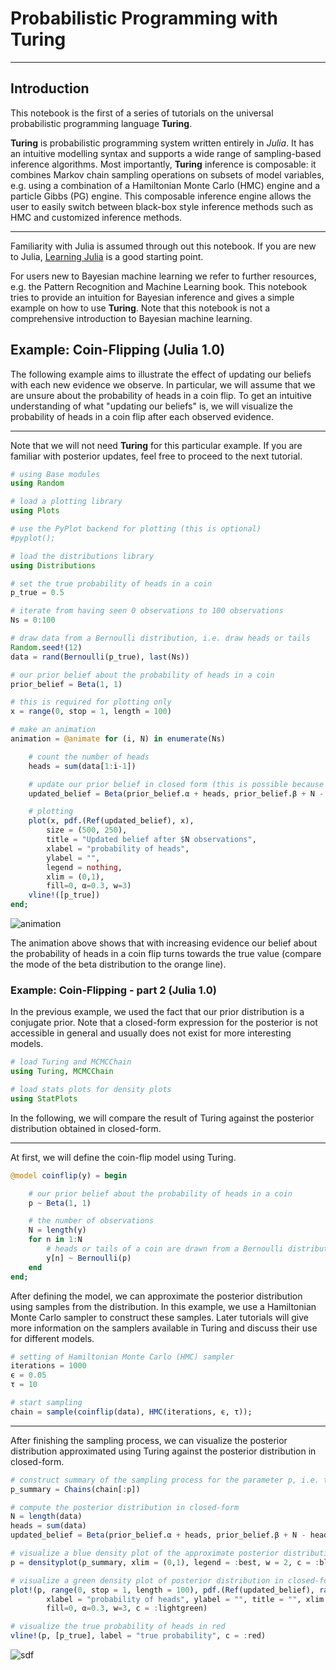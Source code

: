 
# Probabilistic Programming with Turing

---

## Introduction
This notebook is the first of a series of tutorials on the universal probabilistic programming language **Turing**.

**Turing** is probabilistic programming system written entirely in *Julia*. It has an intuitive modelling syntax and supports a wide range of sampling-based inference algorithms. Most importantly, **Turing** inference is composable: it combines Markov chain sampling operations on subsets of model variables, e.g. using a combination of a Hamiltonian Monte Carlo (HMC) engine and a particle Gibbs (PG) engine. This composable inference engine allows the user to easily switch between black-box style inference methods such as HMC and customized inference methods.

---
Familiarity with Julia is assumed through out this notebook. If you are new to Julia, [Learning Julia](https://julialang.org/learning/) is a good starting point.

For users new to Bayesian machine learning we refer to further resources, e.g. the Pattern Recognition and Machine Learning book. This notebook tries to provide an intuition for Bayesian inference and gives a simple example on how to use **Turing**. Note that this notebook is not a comprehensive introduction to Bayesian machine learning.

## Example: Coin-Flipping  (Julia 1.0)
The following example aims to illustrate the effect of updating our beliefs with each new evidence we observe. In particular, we will assume that we are unsure about the probability of heads in a coin flip. To get an intuitive understanding of what "updating our beliefs" is, we will visualize the probability of heads in a coin flip after each observed evidence.

---
Note that we will not need **Turing** for this particular example. If you are familiar with posterior updates, feel free to proceed to the next tutorial.


```julia
# using Base modules
using Random

# load a plotting library
using Plots

# use the PyPlot backend for plotting (this is optional)
#pyplot();

# load the distributions library
using Distributions
```


```julia
# set the true probability of heads in a coin
p_true = 0.5

# iterate from having seen 0 observations to 100 observations
Ns = 0:100

# draw data from a Bernoulli distribution, i.e. draw heads or tails
Random.seed!(12)
data = rand(Bernoulli(p_true), last(Ns))

# our prior belief about the probability of heads in a coin
prior_belief = Beta(1, 1)

# this is required for plotting only
x = range(0, stop = 1, length = 100)

# make an animation
animation = @animate for (i, N) in enumerate(Ns)

    # count the number of heads
    heads = sum(data[1:i-1])

    # update our prior belief in closed form (this is possible because we use a conjugate prior)
    updated_belief = Beta(prior_belief.α + heads, prior_belief.β + N - heads)

    # plotting
    plot(x, pdf.(Ref(updated_belief), x),
        size = (500, 250),
        title = "Updated belief after $N observations",
        xlabel = "probability of heads",
        ylabel = "",
        legend = nothing,
        xlim = (0,1),
        fill=0, α=0.3, w=3)
    vline!([p_true])
end;
```

![animation](https://user-images.githubusercontent.com/7974003/44995702-37c1b200-af9c-11e8-8b26-c88a528956af.gif)

The animation above shows that with increasing evidence our belief about the probability of heads in a coin flip turns towards the true value (compare the mode of the beta distribution to the orange line).

### Example: Coin-Flipping - part 2  (Julia 1.0)

In the previous example, we used the fact that our prior distribution is a conjugate prior. Note that a closed-form expression for the posterior is not accessible in general and usually does not exist for more interesting models.


```julia
# load Turing and MCMCChain
using Turing, MCMCChain

# load stats plots for density plots
using StatPlots
```

In the following, we will compare the result of Turing against the posterior distribution obtained in closed-form.

---

At first, we will define the coin-flip model using Turing.


```julia
@model coinflip(y) = begin

    # our prior belief about the probability of heads in a coin
    p ~ Beta(1, 1)

    # the number of observations
    N = length(y)
    for n in 1:N
        # heads or tails of a coin are drawn from a Bernoulli distribution
        y[n] ~ Bernoulli(p)
    end
end;
```

After defining the model, we can approximate the posterior distribution using samples from the distribution. In this example, we use a Hamiltonian Monte Carlo sampler to construct these samples. Later tutorials will give more information on the samplers available in Turing and discuss their use for different models.


```julia
# setting of Hamiltonian Monte Carlo (HMC) sampler
iterations = 1000
ϵ = 0.05
τ = 10

# start sampling
chain = sample(coinflip(data), HMC(iterations, ϵ, τ));
```

---

After finishing the sampling process, we can visualize the posterior distribution approximated using Turing against the posterior distribution in closed-form.


```julia
# construct summary of the sampling process for the parameter p, i.e. the probability of heads in a coin
p_summary = Chains(chain[:p])

# compute the posterior distribution in closed-form
N = length(data)
heads = sum(data)
updated_belief = Beta(prior_belief.α + heads, prior_belief.β + N - heads)

# visualize a blue density plot of the approximate posterior distribution using HMC (see Chain 1 in the legend)
p = densityplot(p_summary, xlim = (0,1), legend = :best, w = 2, c = :blue)

# visualize a green density plot of posterior distribution in closed-form
plot!(p, range(0, stop = 1, length = 100), pdf.(Ref(updated_belief), range(0, stop = 1, length = 100)),
        xlabel = "probability of heads", ylabel = "", title = "", xlim = (0,1), label = "closed-form",
        fill=0, α=0.3, w=3, c = :lightgreen)

# visualize the true probability of heads in red
vline!(p, [p_true], label = "true probability", c = :red)
```

![sdf](https://user-images.githubusercontent.com/7974003/44995682-25477880-af9c-11e8-850b-36e4b6d756ea.png)
